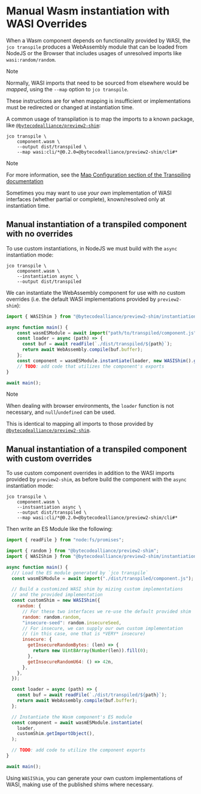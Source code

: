 # Manual Wasm instantiation with WASI Overrides

When a Wasm component depends on functionality provided by WASI, the `jco transpile` produces a WebAssembly
module that can be loaded from NodeJS or the Browser that includes usages of unresolved imports like `wasi:random/random`.

> [!NOTE]
> Normally, WASI imports that need to be sourced from elsewhere would be *mapped*, using the
> `--map` option to `jco transpile`.
>
> These instructions are for when mapping is insufficient or implementations must be redirected
> or changed at instantiation time.

A common usage of transpilation is to map the imports to a known package, like [`@bytecodealliance/preview2-shim`][npm-p2-shim]:

```console
jco transpile \
    component.wasm \
    --output dist/transpiled \
    --map wasi:cli/*@0.2.0=@bytecodealliance/preview2-shim/cli#*
```

> [!NOTE]
> For more information, see the [Map Configuration section of the Transpiling documentation](./transpiling.md#map-configuration)

Sometimes you may want to use *your own* implementation of WASI interfaces (whether partial or complete),
known/resolved only at instantiation time.

[npm-p2-shim]: https://www.npmjs.com/package/@bytecodealliance/preview2-shim

## Manual instantiation of a transpiled component with no overrides

To use custom instantiations, in NodeJS we must build with the `async` instantiation mode:

```console
jco transpile \
    component.wasm \
    --instantiation async \
    --output dist/transpiled
```

We can instantiate the WebAssembly component for use with *no* custom overrides
(i.e. the default WASI implementations provided by `preview2-shim`):

```js
import { WASIShim } from "@bytecodealliance/preview2-shim/instantiation";

async function main() {
    const wasmESModule = await import("path/to/transpiled/component.js");
    const loader = async (path) => {
      const buf = await readFile(`./dist/transpiled/${path}`);
      return await WebAssembly.compile(buf.buffer);
    };
    const component = wasmESModule.instantiate(loader, new WASIShim().getImportObject());
    // TODO: add code that utilizes the component's exports
}

await main();
```

> [!NOTE]
> When dealing with browser environments, the `loader` function is not necessary, and `null`/`undefined` can be used.

This is identical to mapping all imports to those provided by [`@bytecodealliance/preview2-shim`][npm-p2-shim].

## Manual instantiation of a transpiled component with custom overrides

To use custom component overrides in addition to the WASI imports provided by `preview2-shim`,
as before build the component with the `async` instantiation mode:

```console
jco transpile \
    component.wasm \
    --instsantiation async \
    --output dist/transpiled \
    --map wasi:cli/*@0.2.0=@bytecodealliance/preview2-shim/cli#*
```

Then write an ES Module like the following:

```js
import { readFile } from "node:fs/promises";

import { random } from "@bytecodealliance/preview2-shim";
import { WASIShim } from "@bytecodealliance/preview2-shim/instantiation";

async function main() {
  /// Load the ES module generated by `jco transpile`
  const wasmESModule = await import("./dist/transpiled/component.js");

  // Build a customized WASI shim by mizing custom implementations
  // and the provided implementation
  const customShim = new WASIShim({
    random: {
      // For these two interfaces we re-use the default provided shim
      random: random.random,
      "insecure-seed": random.insecureSeed,
      // For insecure, we can supply our own custom implementation
      // (in this case, one that is *VERY* insecure)
      insecure: {
        getInsecureRandomBytes: (len) => {
          return new Uint8Array(Number(len)).fill(0);
        },
        getInsecureRandomU64: () => 42n,
      },
    },
  });

  const loader = async (path) => {
    const buf = await readFile(`./dist/transpiled/${path}`);
    return await WebAssembly.compile(buf.buffer);
  };

  // Instantiate the Wasm component's ES module
  const component = await wasmESModule.instantiate(
    loader,
    customShim.getImportObject(),
  );

  // TODO: add code to utilize the component exports
}

await main();
```

Using `WASIShim`, you can generate your own custom implementations of WASI, making use of
the published shims where necessary.

[!NOTE]: #
